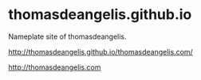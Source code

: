 # thomasdeangelis.github.io

Nameplate site of thomasdeangelis.

<http://thomasdeangelis.github.io/thomasdeangelis.com/>

<http://thomasdeangelis.com>
